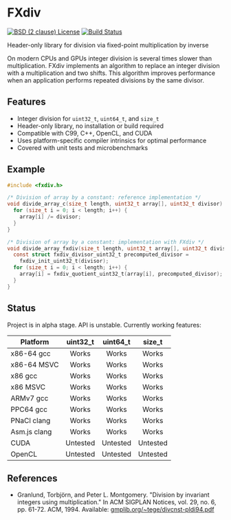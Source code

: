 # FXdiv

[![BSD (2 clause) License](https://img.shields.io/badge/License-MIT%20License-blue.svg)](https://github.com/Maratyszcza/FXdiv/blob/master/LICENSE)
[![Build Status](https://img.shields.io/travis/Maratyszcza/FXdiv.svg)](https://travis-ci.org/Maratyszcza/FXdiv)


Header-only library for division via fixed-point multiplication by inverse

On modern CPUs and GPUs integer division is several times slower than multiplication. FXdiv implements an algorithm to replace an integer division with a multiplication and two shifts. This algorithm improves performance when an application performs repeated divisions by the same divisor.

## Features

- Integer division for `uint32_t`, `uint64_t`, and `size_t`
- Header-only library, no installation or build required
- Compatible with C99, C++, OpenCL, and CUDA
- Uses platform-specific compiler intrinsics for optimal performance
- Covered with unit tests and microbenchmarks

## Example

```c
#include <fxdiv.h>

/* Division of array by a constant: reference implementation */
void divide_array_c(size_t length, uint32_t array[], uint32_t divisor) {
  for (size_t i = 0; i < length; i++) {
    array[i] /= divisor;
  }
}

/* Division of array by a constant: implementation with FXdiv */
void divide_array_fxdiv(size_t length, uint32_t array[], uint32_t divisor) {
  const struct fxdiv_divisor_uint32_t precomputed_divisor =
    fxdiv_init_uint32_t(divisor);
  for (size_t i = 0; i < length; i++) {
    array[i] = fxdiv_quotient_uint32_t(array[i], precomputed_divisor);
  }
}
```

## Status

Project is in alpha stage. API is unstable. Currently working features:

| Platform        | uint32_t | uint64_t | size_t   |
| --------------- |:--------:|:--------:|:--------:|
| x86-64 gcc      | Works    | Works    | Works    |
| x86-64 MSVC     | Works    | Works    | Works    |
| x86 gcc         | Works    | Works    | Works    |
| x86 MSVC        | Works    | Works    | Works    |
| ARMv7 gcc       | Works    | Works    | Works    |
| PPC64 gcc       | Works    | Works    | Works    |
| PNaCl clang     | Works    | Works    | Works    |
| Asm.js clang    | Works    | Works    | Works    |
| CUDA            | Untested | Untested | Untested |
| OpenCL          | Untested | Untested | Untested |

## References

- Granlund, Torbjörn, and Peter L. Montgomery. "Division by invariant integers using multiplication." In ACM SIGPLAN Notices, vol. 29, no. 6, pp. 61-72. ACM, 1994. Available: [gmplib.org/~tege/divcnst-pldi94.pdf](https://gmplib.org/~tege/divcnst-pldi94.pdf)
